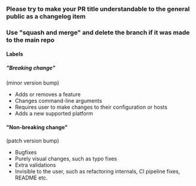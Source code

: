 ### Please try to make your PR title understandable to the general public as a changelog item

### Use "squash and merge" and delete the branch if it was made to the main repo

#### Labels

##### "Breaking change"

(minor version bump)

- Adds or removes a feature
- Changes command-line arguments
- Requires user to make changes to their configuration or hosts
- Adds a new supported platform

#### "Non-breaking change"

(patch version bump)

- Bugfixes
- Purely visual changes, such as typo fixes
- Extra validations
- Invisible to the user, such as refactoring internals, CI pipeline fixes, README etc.
